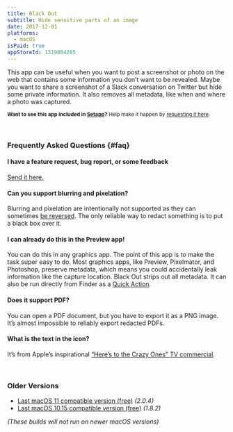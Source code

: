 ```yaml
---
title: Black Out
subtitle: Hide sensitive parts of an image
date: 2017-12-01
platforms:
  - macOS
isPaid: true
appStoreId: 1319884285
---
```


This app can be useful when you want to post a screenshot or photo on the web that contains some information you don’t want to be revealed. Maybe you want to share a screenshot of a Slack conversation on Twitter but hide some private information. It also removes all metadata, like when and where a photo was captured.

<sub>**Want to see this app included in [Setapp](https://setapp.com)?** Help make it happen by [requesting it here](https://support.setapp.com/hc/en-us/articles/213780569-Can-I-suggest-an-app-).</sub>

<br>

### Frequently Asked Questions {#faq}

#### I have a feature request, bug report, or some feedback

[Send it here.](https://sindresorhus.com/feedback?product=Black%20Out%20One&referrer=Website-FAQ)

#### Can you support blurring and pixelation?

Blurring and pixelation are intentionally not supported as they can sometimes [be reversed](https://dheera.net/projects/blur). The only reliable way to redact something is to put a black box over it.

#### I can already do this in the Preview app!

You can do this in any graphics app. The point of this app is to make the task super easy to do. Most graphics apps, like Preview, Pixelmator, and Photoshop, preserve metadata, which means you could accidentally leak information like the capture location. Black Out strips out all metadata. It can also be run directly from Finder as a [Quick Action](https://support.apple.com/en-gb/guide/mac-help/mchl97ff9142/mac).

#### Does it support PDF?

You can open a PDF document, but you have to export it as a PNG image. It’s almost impossible to reliably export redacted PDFs.

#### What is the text in the icon?

It’s from Apple’s inspirational [“Here’s to the Crazy Ones” TV commercial](https://www.youtube.com/watch?v=-z4NS2zdrZc).

<br>

### Older Versions

- [Last macOS 11 compatible version (free)](https://github.com/sindresorhus/meta/files/8759655/Black.Out.2.0.4.-.macOS.11.zip) *(2.0.4)*
- [Last macOS 10.15 compatible version (free)](https://github.com/sindresorhus/meta/files/7454156/Black.Out.1.8.2.-.macOS.10.15.zip) *(1.8.2)*

*(These builds will not run on newer macOS versions)*
